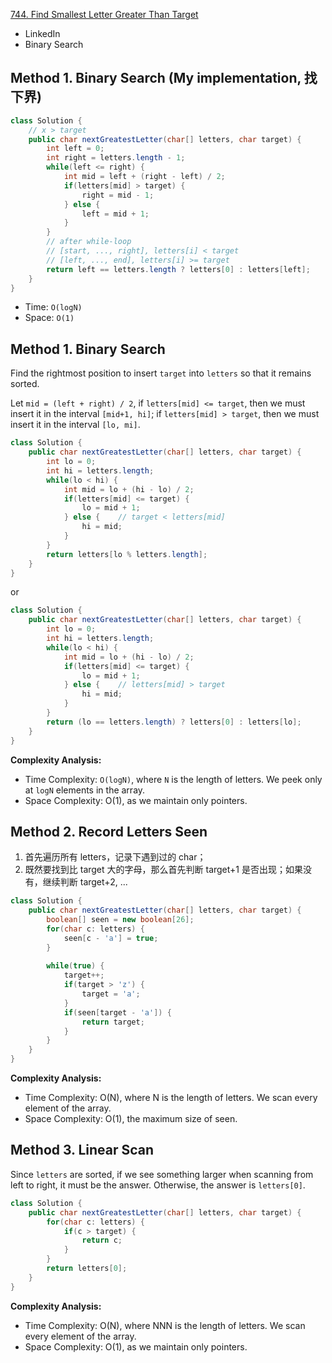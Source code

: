 [744. Find Smallest Letter Greater Than Target](https://leetcode.com/problems/find-smallest-letter-greater-than-target/)

* LinkedIn
* Binary Search


## Method 1. Binary Search (My implementation, 找下界)
```java
class Solution {
    // x > target
    public char nextGreatestLetter(char[] letters, char target) {
        int left = 0;
        int right = letters.length - 1;
        while(left <= right) {
            int mid = left + (right - left) / 2;
            if(letters[mid] > target) {
                right = mid - 1;
            } else {
                left = mid + 1;
            }
        }
        // after while-loop
        // [start, ..., right], letters[i] < target
        // [left, ..., end], letters[i] >= target
        return left == letters.length ? letters[0] : letters[left];
    }
}
```
* Time: `O(logN)`
* Space: `O(1)`


## Method 1. Binary Search
Find the rightmost position to insert `target` into `letters` so that it remains sorted.

Let `mid = (left + right) / 2`,
if `letters[mid] <= target`, then we must insert it in the interval `[mid+1, hi]`;
if `letters[mid] > target`, then we must insert it in the interval `[lo, mi]`.

```java 
class Solution {
    public char nextGreatestLetter(char[] letters, char target) {
        int lo = 0;
        int hi = letters.length;
        while(lo < hi) {
            int mid = lo + (hi - lo) / 2;
            if(letters[mid] <= target) {
                lo = mid + 1;
            } else {    // target < letters[mid]
                hi = mid;
            }
        }
        return letters[lo % letters.length];
    }
}
```

or

```java 
class Solution {
    public char nextGreatestLetter(char[] letters, char target) {
        int lo = 0;
        int hi = letters.length;
        while(lo < hi) {
            int mid = lo + (hi - lo) / 2;
            if(letters[mid] <= target) {
                lo = mid + 1;
            } else {    // letters[mid] > target
                hi = mid;
            }
        }
        return (lo == letters.length) ? letters[0] : letters[lo];
    }
}
```
**Complexity Analysis:**
* Time Complexity: `O(logN)`, where `N` is the length of letters. We peek only at `logN` elements in the array.
* Space Complexity: O(1), as we maintain only pointers.


## Method 2. Record Letters Seen
1. 首先遍历所有 letters，记录下遇到过的 char；
2. 既然要找到比 target 大的字母，那么首先判断 target+1 是否出现；如果没有，继续判断 target+2, ...

```java 
class Solution {
    public char nextGreatestLetter(char[] letters, char target) {
        boolean[] seen = new boolean[26];
        for(char c: letters) {
            seen[c - 'a'] = true;
        }
        
        while(true) {
            target++;
            if(target > 'z') {
                target = 'a';
            }
            if(seen[target - 'a']) {
                return target;
            }
        }
    }
}
```
**Complexity Analysis:**
* Time Complexity: O(N), where N is the length of letters. We scan every element of the array.
* Space Complexity: O(1), the maximum size of seen.


## Method 3. Linear Scan
Since `letters` are sorted, if we see something larger when scanning from left to right, it must be the answer. Otherwise, the answer is `letters[0]`.
```java 
class Solution {
    public char nextGreatestLetter(char[] letters, char target) {
        for(char c: letters) {
            if(c > target) {
                return c;
            }
        }
        return letters[0];
    }
}
```
**Complexity Analysis:**
* Time Complexity: O(N), where NNN is the length of letters. We scan every element of the array.
* Space Complexity: O(1), as we maintain only pointers.
